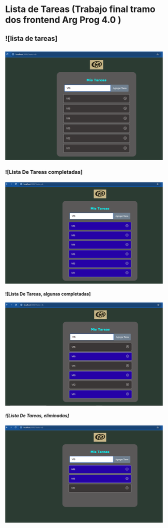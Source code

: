 # Lista de Tareas (Trabajo final tramo dos frontend Arg Prog 4.0 )

## ![lista de tareas]

## ![Lista De Tareas](/src/imagenes/Captura1.png)

### ![Lista De Tareas completadas]

### ![Lista De Tareas completadas](/src/imagenes/Captura2.png)

#### ![Lista De Tareas, algunas completadas]

#### ![Lista De Tareas, algunas completadas](/src/imagenes/Captura3.png)

##### ![Lista De Tareas, eliminadas]

##### ![Lista De Tareas, eliminadas](/src/imagenes/Captura4.png)
